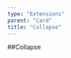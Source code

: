 ```yaml
---
type: "Extensions"
parent: "Card"
title: "Collapse"
---
```


##Collapse

<demo>
  <demovanilla src="inline/extensions/card/collapse">
  </demovanilla>
</demo>
